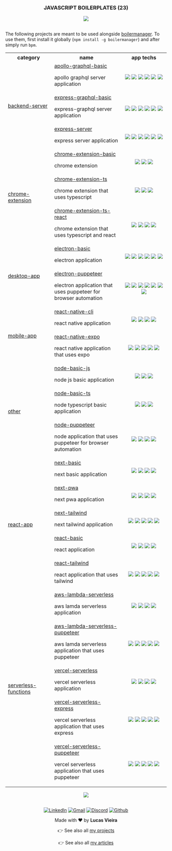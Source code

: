 <a name="TOC"></a>

<H3 align="center">
<!-- <DYNFIELD:boilerplates_count> -->
  JAVASCRIPT BOILERPLATES (23)
<!-- </DYNFIELD:boilerplates_count> -->
</H1>

<div align="center"><a href="#"><img src="./.github/images/divider.png" /></a></div>

<br>

The following projects are meant to be used alongside [boilermanager](https://github.com/lucasvtiradentes/boilermanager). To use them, first install it globally (`npm install -g boilermanager`) and after simply run `bpm`.

<div align="center">
<!-- <DYNFIELD:boilerplates> -->
  <table>
    <tr>
      <th width="165">category</th>
      <th width="300">name</th>
      <th width="200">app techs</th>
    </tr>
    <tr>
      <td rowspan="3">
        <a href="./boilerplates/backend-server">backend-server</a>
      </td>
      <td>
        <a href="./boilerplates/backend-server/apollo-graphql-basic">apollo-graphql-basic</a><br/><p>apollo graphql server application</p>
      </td>
      <td align="center">
        <a href="https://graphql.org/"><img src="https://img.shields.io/badge/graphql-F6009C?logo=graphql&logoColor=white"></a>
        <a href="https://nodejs.org/"><img src="https://img.shields.io/badge/node.js-339933?logo=nodedotjs&logoColor=white"></a>
        <a href="https://typescriptlang.org/"><img src="https://img.shields.io/badge/typescript-%23007ACC.svg?logo=typescript&logoColor=white"></a>
        <a href="https://expressjs.com/"><img src="https://img.shields.io/badge/express.js-%23404d59.svg?logo=express&logoColor=%2361DAFB"></a>
        <a href="https://jestjs.io/"><img src="https://img.shields.io/badge/jest-black?logo=jest&logoColor=white"></a>
        <a href="https://github.com/motdotla/dotenv"><img src="https://img.shields.io/badge/dotenv-gray?logo=dotenv&logoColor=white"></a>
      </td>
    </tr>
    <tr>
  <!--     <td>
        <a href="./boilerplates/backend-server">backend-server</a>
      </td> -->
      <td>
        <a href="./boilerplates/backend-server/express-graphql-basic">express-graphql-basic</a><br/><p>express-graphql server application</p>
      </td>
      <td align="center">
        <a href="https://graphql.org/"><img src="https://img.shields.io/badge/graphql-F6009C?logo=graphql&logoColor=white"></a>
        <a href="https://nodejs.org/"><img src="https://img.shields.io/badge/node.js-339933?logo=nodedotjs&logoColor=white"></a>
        <a href="https://typescriptlang.org/"><img src="https://img.shields.io/badge/typescript-%23007ACC.svg?logo=typescript&logoColor=white"></a>
        <a href="https://expressjs.com/"><img src="https://img.shields.io/badge/express.js-%23404d59.svg?logo=express&logoColor=%2361DAFB"></a>
        <a href="https://jestjs.io/"><img src="https://img.shields.io/badge/jest-black?logo=jest&logoColor=white"></a>
        <a href="https://github.com/motdotla/dotenv"><img src="https://img.shields.io/badge/dotenv-gray?logo=dotenv&logoColor=white"></a>
      </td>
    </tr>
    <tr>
  <!--     <td>
        <a href="./boilerplates/backend-server">backend-server</a>
      </td> -->
      <td>
        <a href="./boilerplates/backend-server/express-server">express-server</a><br/><p>express server application</p>
      </td>
      <td align="center">
        <a href="https://nodejs.org/"><img src="https://img.shields.io/badge/node.js-339933?logo=nodedotjs&logoColor=white"></a>
        <a href="https://typescriptlang.org/"><img src="https://img.shields.io/badge/typescript-%23007ACC.svg?logo=typescript&logoColor=white"></a>
        <a href="https://expressjs.com/"><img src="https://img.shields.io/badge/express.js-%23404d59.svg?logo=express&logoColor=%2361DAFB"></a>
        <a href="https://jestjs.io/"><img src="https://img.shields.io/badge/jest-black?logo=jest&logoColor=white"></a>
        <a href="https://github.com/ladjs/supertest/"><img src="https://img.shields.io/badge/supertest-yellow?logo=supertest&logoColor=white"></a>
        <a href="https://github.com/motdotla/dotenv"><img src="https://img.shields.io/badge/dotenv-gray?logo=dotenv&logoColor=white"></a>
      </td>
    </tr>
    <tr>
      <td rowspan="3">
        <a href="./boilerplates/chrome-extension">chrome-extension</a>
      </td>
      <td>
        <a href="./boilerplates/chrome-extension/chrome-extension-basic">chrome-extension-basic</a><br/><p>chrome extension</p>
      </td>
      <td align="center">
        <a href="https://developer.mozilla.org/pt-BR/docs/Web/JavaScript/"><img src="https://img.shields.io/badge/javascript-%23323330.svg?logo=javascript&logoColor=%23F7DF1E"></a>
        <a href="https://developer.mozilla.org/pt-BR/docs/Web/HTML"><img src="https://img.shields.io/badge/html-%23E34F26.svg?logo=html5&logoColor=white"></a>
        <a href="https://developer.mozilla.org/pt-BR/docs/Web/CSS"><img src="https://img.shields.io/badge/css-%231572B6.svg?logo=css3&logoColor=white"></a>
      </td>
    </tr>
    <tr>
  <!--     <td>
        <a href="./boilerplates/chrome-extension">chrome-extension</a>
      </td> -->
      <td>
        <a href="./boilerplates/chrome-extension/chrome-extension-ts">chrome-extension-ts</a><br/><p>chrome extension that uses typescript</p>
      </td>
      <td align="center">
        <a href="https://typescriptlang.org/"><img src="https://img.shields.io/badge/typescript-%23007ACC.svg?logo=typescript&logoColor=white"></a>
        <a href="https://developer.mozilla.org/pt-BR/docs/Web/HTML"><img src="https://img.shields.io/badge/html-%23E34F26.svg?logo=html5&logoColor=white"></a>
        <a href="https://developer.mozilla.org/pt-BR/docs/Web/CSS"><img src="https://img.shields.io/badge/css-%231572B6.svg?logo=css3&logoColor=white"></a>
      </td>
    </tr>
    <tr>
  <!--     <td>
        <a href="./boilerplates/chrome-extension">chrome-extension</a>
      </td> -->
      <td>
        <a href="./boilerplates/chrome-extension/chrome-extension-ts-react">chrome-extension-ts-react</a><br/><p>chrome extension that uses typescript and react</p>
      </td>
      <td align="center">
        <a href="https://typescriptlang.org/"><img src="https://img.shields.io/badge/typescript-%23007ACC.svg?logo=typescript&logoColor=white"></a>
        <a href="https://reactjs.org/"><img src="https://img.shields.io/badge/react-%2320232a.svg?logo=react&logoColor=%2361DAFB"></a>
        <a href="https://developer.mozilla.org/pt-BR/docs/Web/HTML"><img src="https://img.shields.io/badge/html-%23E34F26.svg?logo=html5&logoColor=white"></a>
        <a href="https://developer.mozilla.org/pt-BR/docs/Web/CSS"><img src="https://img.shields.io/badge/css-%231572B6.svg?logo=css3&logoColor=white"></a>
      </td>
    </tr>
    <tr>
      <td rowspan="2">
        <a href="./boilerplates/desktop-app">desktop-app</a>
      </td>
      <td>
        <a href="./boilerplates/desktop-app/electron-basic">electron-basic</a><br/><p>electron application</p>
      </td>
      <td align="center">
        <a href="https://nodejs.org/"><img src="https://img.shields.io/badge/node.js-339933?logo=nodedotjs&logoColor=white"></a>
        <a href="https://typescriptlang.org/"><img src="https://img.shields.io/badge/typescript-%23007ACC.svg?logo=typescript&logoColor=white"></a>
        <a href="https://www.electronjs.org/"><img src="https://img.shields.io/badge/electron-%2320232a.svg?logo=electron&logoColor=%2361DAFB"></a>
        <a href="https://developer.mozilla.org/pt-BR/docs/Web/HTML"><img src="https://img.shields.io/badge/html-%23E34F26.svg?logo=html5&logoColor=white"></a>
        <a href="https://developer.mozilla.org/pt-BR/docs/Web/CSS"><img src="https://img.shields.io/badge/css-%231572B6.svg?logo=css3&logoColor=white"></a>
        <a href="https://jestjs.io/"><img src="https://img.shields.io/badge/jest-black?logo=jest&logoColor=white"></a>
      </td>
    </tr>
    <tr>
  <!--     <td>
        <a href="./boilerplates/desktop-app">desktop-app</a>
      </td> -->
      <td>
        <a href="./boilerplates/desktop-app/electron-puppeteer">electron-puppeteer</a><br/><p>electron application that uses puppeteer for browser automation</p>
      </td>
      <td align="center">
        <a href="https://nodejs.org/"><img src="https://img.shields.io/badge/node.js-339933?logo=nodedotjs&logoColor=white"></a>
        <a href="https://typescriptlang.org/"><img src="https://img.shields.io/badge/typescript-%23007ACC.svg?logo=typescript&logoColor=white"></a>
        <a href="https://www.electronjs.org/"><img src="https://img.shields.io/badge/electron-%2320232a.svg?logo=electron&logoColor=%2361DAFB"></a>
        <a href="https://developer.mozilla.org/pt-BR/docs/Web/HTML"><img src="https://img.shields.io/badge/html-%23E34F26.svg?logo=html5&logoColor=white"></a>
        <a href="https://developer.mozilla.org/pt-BR/docs/Web/CSS"><img src="https://img.shields.io/badge/css-%231572B6.svg?logo=css3&logoColor=white"></a>
        <a href="https://github.com/puppeteer/puppeteer"><img src="https://img.shields.io/badge/🤖%20puppeteer-orange?&logoColor=white"></a>
        <a href="https://jestjs.io/"><img src="https://img.shields.io/badge/jest-black?logo=jest&logoColor=white"></a>
      </td>
    </tr>
    <tr>
      <td rowspan="2">
        <a href="./boilerplates/mobile-app">mobile-app</a>
      </td>
      <td>
        <a href="./boilerplates/mobile-app/react-native-cli">react-native-cli</a><br/><p>react native application</p>
      </td>
      <td align="center">
        <a href="https://nodejs.org/"><img src="https://img.shields.io/badge/node.js-339933?logo=nodedotjs&logoColor=white"></a>
        <a href="https://typescriptlang.org/"><img src="https://img.shields.io/badge/typescript-%23007ACC.svg?logo=typescript&logoColor=white"></a>
        <a href="https://reactnative.dev/"><img src="https://img.shields.io/badge/react_native-%2320232a.svg?logo=react&logoColor=%2361DAFB"></a>
        <a href="https://jestjs.io/"><img src="https://img.shields.io/badge/jest-black?logo=jest&logoColor=white"></a>
      </td>
    </tr>
    <tr>
  <!--     <td>
        <a href="./boilerplates/mobile-app">mobile-app</a>
      </td> -->
      <td>
        <a href="./boilerplates/mobile-app/react-native-expo">react-native-expo</a><br/><p>react native application that uses expo</p>
      </td>
      <td align="center">
        <a href="https://nodejs.org/"><img src="https://img.shields.io/badge/node.js-339933?logo=nodedotjs&logoColor=white"></a>
        <a href="https://typescriptlang.org/"><img src="https://img.shields.io/badge/typescript-%23007ACC.svg?logo=typescript&logoColor=white"></a>
        <a href="https://reactnative.dev/"><img src="https://img.shields.io/badge/react_native-%2320232a.svg?logo=react&logoColor=%2361DAFB"></a>
        <a href="https://expo.dev/"><img src="https://img.shields.io/badge/expo-%2320232a.svg?logo=expo&logoColor=%2361DAFB"></a>
        <a href="https://jestjs.io/"><img src="https://img.shields.io/badge/jest-black?logo=jest&logoColor=white"></a>
      </td>
    </tr>
    <tr>
      <td rowspan="3">
        <a href="./boilerplates/other">other</a>
      </td>
      <td>
        <a href="./boilerplates/other/node-basic-js">node-basic-js</a><br/><p>node js basic application</p>
      </td>
      <td align="center">
        <a href="https://nodejs.org/"><img src="https://img.shields.io/badge/node.js-339933?logo=nodedotjs&logoColor=white"></a>
        <a href="https://developer.mozilla.org/pt-BR/docs/Web/JavaScript/"><img src="https://img.shields.io/badge/javascript-%23323330.svg?logo=javascript&logoColor=%23F7DF1E"></a>
        <a href="https://jestjs.io/"><img src="https://img.shields.io/badge/jest-black?logo=jest&logoColor=white"></a>
      </td>
    </tr>
    <tr>
  <!--     <td>
        <a href="./boilerplates/other">other</a>
      </td> -->
      <td>
        <a href="./boilerplates/other/node-basic-ts">node-basic-ts</a><br/><p>node typescript basic application</p>
      </td>
      <td align="center">
        <a href="https://nodejs.org/"><img src="https://img.shields.io/badge/node.js-339933?logo=nodedotjs&logoColor=white"></a>
        <a href="https://typescriptlang.org/"><img src="https://img.shields.io/badge/typescript-%23007ACC.svg?logo=typescript&logoColor=white"></a>
        <a href="https://jestjs.io/"><img src="https://img.shields.io/badge/jest-black?logo=jest&logoColor=white"></a>
      </td>
    </tr>
    <tr>
  <!--     <td>
        <a href="./boilerplates/other">other</a>
      </td> -->
      <td>
        <a href="./boilerplates/other/node-puppeteer">node-puppeteer</a><br/><p>node application that uses puppeteer for browser automation</p>
      </td>
      <td align="center">
        <a href="https://nodejs.org/"><img src="https://img.shields.io/badge/node.js-339933?logo=nodedotjs&logoColor=white"></a>
        <a href="https://typescriptlang.org/"><img src="https://img.shields.io/badge/typescript-%23007ACC.svg?logo=typescript&logoColor=white"></a>
        <a href="https://github.com/puppeteer/puppeteer"><img src="https://img.shields.io/badge/🤖%20puppeteer-orange?&logoColor=white"></a>
        <a href="https://jestjs.io/"><img src="https://img.shields.io/badge/jest-black?logo=jest&logoColor=white"></a>
      </td>
    </tr>
    <tr>
      <td rowspan="5">
        <a href="./boilerplates/react-app">react-app</a>
      </td>
      <td>
        <a href="./boilerplates/react-app/next-basic">next-basic</a><br/><p>next basic application</p>
      </td>
      <td align="center">
        <a href="https://nodejs.org/"><img src="https://img.shields.io/badge/node.js-339933?logo=nodedotjs&logoColor=white"></a>
        <a href="https://typescriptlang.org/"><img src="https://img.shields.io/badge/typescript-%23007ACC.svg?logo=typescript&logoColor=white"></a>
        <a href="https://nextjs.org/"><img src="https://img.shields.io/badge/Next-000000?logo=next.js&logoColor=white"></a>
        <a href="https://jestjs.io/"><img src="https://img.shields.io/badge/jest-black?logo=jest&logoColor=white"></a>
      </td>
    </tr>
    <tr>
  <!--     <td>
        <a href="./boilerplates/react-app">react-app</a>
      </td> -->
      <td>
        <a href="./boilerplates/react-app/next-pwa">next-pwa</a><br/><p>next pwa application</p>
      </td>
      <td align="center">
        <a href="https://nodejs.org/"><img src="https://img.shields.io/badge/node.js-339933?logo=nodedotjs&logoColor=white"></a>
        <a href="https://typescriptlang.org/"><img src="https://img.shields.io/badge/typescript-%23007ACC.svg?logo=typescript&logoColor=white"></a>
        <a href="https://nextjs.org/"><img src="https://img.shields.io/badge/Next-000000?logo=next.js&logoColor=white"></a>
        <a href="https://jestjs.io/"><img src="https://img.shields.io/badge/jest-black?logo=jest&logoColor=white"></a>
      </td>
    </tr>
    <tr>
  <!--     <td>
        <a href="./boilerplates/react-app">react-app</a>
      </td> -->
      <td>
        <a href="./boilerplates/react-app/next-tailwind">next-tailwind</a><br/><p>next tailwind application</p>
      </td>
      <td align="center">
        <a href="https://nodejs.org/"><img src="https://img.shields.io/badge/node.js-339933?logo=nodedotjs&logoColor=white"></a>
        <a href="https://typescriptlang.org/"><img src="https://img.shields.io/badge/typescript-%23007ACC.svg?logo=typescript&logoColor=white"></a>
        <a href="https://nextjs.org/"><img src="https://img.shields.io/badge/Next-000000?logo=next.js&logoColor=white"></a>
        <a href="https://jestjs.io/"><img src="https://img.shields.io/badge/jest-black?logo=jest&logoColor=white"></a>
        <a href="https://tailwindcss.com/"><img src="https://img.shields.io/badge/tailwind-1e3a8a?logo=tailwindcss&logoColor=white"></a>
      </td>
    </tr>
    <tr>
  <!--     <td>
        <a href="./boilerplates/react-app">react-app</a>
      </td> -->
      <td>
        <a href="./boilerplates/react-app/react-basic">react-basic</a><br/><p>react application</p>
      </td>
      <td align="center">
        <a href="https://nodejs.org/"><img src="https://img.shields.io/badge/node.js-339933?logo=nodedotjs&logoColor=white"></a>
        <a href="https://typescriptlang.org/"><img src="https://img.shields.io/badge/typescript-%23007ACC.svg?logo=typescript&logoColor=white"></a>
        <a href="https://reactjs.org/"><img src="https://img.shields.io/badge/react-%2320232a.svg?logo=react&logoColor=%2361DAFB"></a>
        <a href="https://jestjs.io/"><img src="https://img.shields.io/badge/jest-black?logo=jest&logoColor=white"></a>
      </td>
    </tr>
    <tr>
  <!--     <td>
        <a href="./boilerplates/react-app">react-app</a>
      </td> -->
      <td>
        <a href="./boilerplates/react-app/react-tailwind">react-tailwind</a><br/><p>react application that uses tailwind</p>
      </td>
      <td align="center">
        <a href="https://nodejs.org/"><img src="https://img.shields.io/badge/node.js-339933?logo=nodedotjs&logoColor=white"></a>
        <a href="https://typescriptlang.org/"><img src="https://img.shields.io/badge/typescript-%23007ACC.svg?logo=typescript&logoColor=white"></a>
        <a href="https://reactjs.org/"><img src="https://img.shields.io/badge/react-%2320232a.svg?logo=react&logoColor=%2361DAFB"></a>
        <a href="https://tailwindcss.com/"><img src="https://img.shields.io/badge/tailwind-1e3a8a?logo=tailwindcss&logoColor=white"></a>
        <a href="https://jestjs.io/"><img src="https://img.shields.io/badge/jest-black?logo=jest&logoColor=white"></a>
      </td>
    </tr>
    <tr>
      <td rowspan="5">
        <a href="./boilerplates/serverless-functions">serverless-functions</a>
      </td>
      <td>
        <a href="./boilerplates/serverless-functions/aws-lambda-serverless">aws-lambda-serverless</a><br/><p>aws lamda serverless application</p>
      </td>
      <td align="center">
        <a href="https://nodejs.org/"><img src="https://img.shields.io/badge/node.js-339933?logo=nodedotjs&logoColor=white"></a>
        <a href="https://typescriptlang.org/"><img src="https://img.shields.io/badge/typescript-%23007ACC.svg?logo=typescript&logoColor=white"></a>
        <a href="https://aws.com/"><img src="https://img.shields.io/badge/aws-yellow?logo=amazonaws&logoColor=white"></a>
        <a href="https://serverless.com/"><img src="https://img.shields.io/badge/serverless-red?logo=serverless&logoColor=white"></a>
      </td>
    </tr>
    <tr>
  <!--     <td>
        <a href="./boilerplates/serverless-functions">serverless-functions</a>
      </td> -->
      <td>
        <a href="./boilerplates/serverless-functions/aws-lambda-serverless-puppeteer">aws-lambda-serverless-puppeteer</a><br/><p>aws lamda serverless application that uses puppeteer</p>
      </td>
      <td align="center">
        <a href="https://nodejs.org/"><img src="https://img.shields.io/badge/node.js-339933?logo=nodedotjs&logoColor=white"></a>
        <a href="https://typescriptlang.org/"><img src="https://img.shields.io/badge/typescript-%23007ACC.svg?logo=typescript&logoColor=white"></a>
        <a href="https://aws.com/"><img src="https://img.shields.io/badge/aws-yellow?logo=amazonaws&logoColor=white"></a>
        <a href="https://serverless.com/"><img src="https://img.shields.io/badge/serverless-red?logo=serverless&logoColor=white"></a>
        <a href="https://github.com/puppeteer/puppeteer"><img src="https://img.shields.io/badge/🤖%20puppeteer-orange?&logoColor=white"></a>
      </td>
    </tr>
    <tr>
  <!--     <td>
        <a href="./boilerplates/serverless-functions">serverless-functions</a>
      </td> -->
      <td>
        <a href="./boilerplates/serverless-functions/vercel-serverless">vercel-serverless</a><br/><p>vercel serverless application</p>
      </td>
      <td align="center">
        <a href="https://nodejs.org/"><img src="https://img.shields.io/badge/node.js-339933?logo=nodedotjs&logoColor=white"></a>
        <a href="https://typescriptlang.org/"><img src="https://img.shields.io/badge/typescript-%23007ACC.svg?logo=typescript&logoColor=white"></a>
        <a href="https://vercel.com/"><img src="https://img.shields.io/badge/vercel-black?logo=vercel&logoColor=white"></a>
        <a href="https://serverless.com/"><img src="https://img.shields.io/badge/serverless-red?logo=serverless&logoColor=white"></a>
      </td>
    </tr>
    <tr>
  <!--     <td>
        <a href="./boilerplates/serverless-functions">serverless-functions</a>
      </td> -->
      <td>
        <a href="./boilerplates/serverless-functions/vercel-serverless-express">vercel-serverless-express</a><br/><p>vercel serverless application that uses express</p>
      </td>
      <td align="center">
        <a href="https://nodejs.org/"><img src="https://img.shields.io/badge/node.js-339933?logo=nodedotjs&logoColor=white"></a>
        <a href="https://typescriptlang.org/"><img src="https://img.shields.io/badge/typescript-%23007ACC.svg?logo=typescript&logoColor=white"></a>
        <a href="https://vercel.com/"><img src="https://img.shields.io/badge/vercel-black?logo=vercel&logoColor=white"></a>
        <a href="https://serverless.com/"><img src="https://img.shields.io/badge/serverless-red?logo=serverless&logoColor=white"></a>
        <a href="https://expressjs.com/"><img src="https://img.shields.io/badge/express.js-%23404d59.svg?logo=express&logoColor=%2361DAFB"></a>
      </td>
    </tr>
    <tr>
  <!--     <td>
        <a href="./boilerplates/serverless-functions">serverless-functions</a>
      </td> -->
      <td>
        <a href="./boilerplates/serverless-functions/vercel-serverless-puppeteer">vercel-serverless-puppeteer</a><br/><p>vercel serverless application that uses puppeteer</p>
      </td>
      <td align="center">
        <a href="https://nodejs.org/"><img src="https://img.shields.io/badge/node.js-339933?logo=nodedotjs&logoColor=white"></a>
        <a href="https://typescriptlang.org/"><img src="https://img.shields.io/badge/typescript-%23007ACC.svg?logo=typescript&logoColor=white"></a>
        <a href="https://vercel.com/"><img src="https://img.shields.io/badge/vercel-black?logo=vercel&logoColor=white"></a>
        <a href="https://serverless.com/"><img src="https://img.shields.io/badge/serverless-red?logo=serverless&logoColor=white"></a>
        <a href="https://github.com/puppeteer/puppeteer"><img src="https://img.shields.io/badge/🤖%20puppeteer-orange?&logoColor=white"></a>
      </td>
    </tr>
  </table>
<!-- </DYNFIELD:boilerplates> -->
</div>

<div align="center"><a href="#"><img src="./.github/images/divider.png" /></a></div>

<br/>

<div align="center">
  <p>
    <a target="_blank" href="https://www.linkedin.com/in/lucasvtiradentes/"><img src="https://img.shields.io/badge/-linkedin-blue?logo=Linkedin&logoColor=white" alt="LinkedIn"></a>
    <a target="_blank" href="mailto:lucasvtiradentes@gmail.com"><img src="https://img.shields.io/badge/gmail-red?logo=gmail&logoColor=white" alt="Gmail"></a>
    <a target="_blank" href="https://discord.com/users/262326726892191744"><img src="https://img.shields.io/badge/discord-5865F2?logo=discord&logoColor=white" alt="Discord"></a>
    <a target="_blank" href="https://github.com/lucasvtiradentes/"><img src="https://img.shields.io/badge/github-gray?logo=github&logoColor=white" alt="Github"></a>
  </p>
  <p>Made with ❤️ by <b>Lucas Vieira</b></p>
  <p>👉 See also all <a href="https://github.com/lucasvtiradentes/lucasvtiradentes/blob/master/portfolio/PROJECTS.md#TOC">my projects</a></p>
  <p>👉 See also all <a href="https://github.com/lucasvtiradentes/my-tutorials/blob/master/README.md#TOC">my articles</a></p>
</div>
